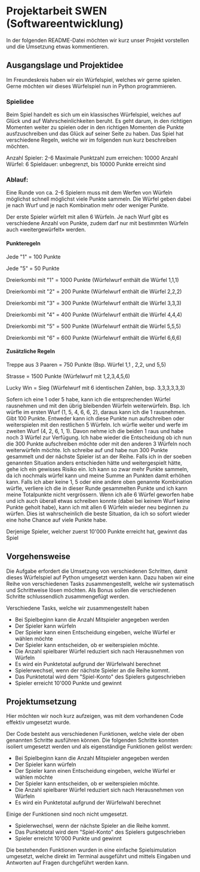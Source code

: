 # Projektarbeit SWEN (Softwareentwicklung)

In der folgenden README-Datei möchten wir kurz unser Projekt vorstellen und die Umsetzung etwas kommentieren.

## Ausgangslage und Projektidee

Im Freundeskreis haben wir ein Würfelspiel, welches wir gerne spielen. Gerne möchten wir dieses Würfelspiel nun in Python programmieren.

### Spielidee 

Beim Spiel handelt es sich um ein klassisches Würfelspiel, welches auf Glück und auf Wahrscheinlichkeiten beruht. Es geht darum, in den richtigen Momenten weiter zu spielen oder in den richtigen Momenten die Punkte ausfzuschreiben und das Glück auf seiner Seite zu haben. Das Spiel hat verschiedene Regeln, welche wir im folgenden nun kurz beschreiben möchten.

Anzahl Spieler: 2-6
Maximale Punktzahl zum erreichen: 10000
Anzahl Würfel: 6
Spieldauer: unbegrenzt, bis 10000 Punkte erreicht sind


### Ablauf:

Eine Runde von ca. 2-6 Spielern muss mit dem Werfen von Würfeln möglichst schnell möglichst viele Punkte sammeln. Die Würfel geben dabei je nach Wurf und je nach Kombination mehr oder weniger Punkte.

Der erste Spieler würfelt mit allen 6 Würfeln. Je nach Wurf gibt es verschiedene Anzahl von Punkte, zudem darf nur mit bestimmten Würfeln auch «weitergewürfelt» werden.

#### Punkteregeln

Jede "1" = 100 Punkte

Jede "5" = 50 Punkte 

Dreierkombi mit "1" = 1000 Punkte   (Würfelwurf enthält die Würfel 1,1,1)

Dreierkombi mit "2" = 200 Punkte    (Würfelwurf enthält die Würfel 2,2,2)

Dreierkombi mit "3" = 300 Punkte    (Würfelwurf enthält die Würfel 3,3,3)

Dreierkombi mit "4" = 400 Punkte    (Würfelwurf enthält die Würfel 4,4,4)

Dreierkombi mit "5" = 500 Punkte    (Würfelwurf enthält die Würfel 5,5,5)

Dreierkombi mit "6" = 600 Punkte    (Würfelwurf enthält die Würfel 6,6,6)


#### Zusätzliche Regeln

Treppe aus 3 Paaren = 750 Punkte    (Bsp. Würfel 1,1 , 2,2, und 5,5)

Strasse             = 1500 Punkte   (Würfelwurf mit 1,2,3,4,5,6)

Lucky Win           = Sieg          (Würfelwurf mit 6 identischen Zahlen, bsp. 3,3,3,3,3,3)


Sofern ich eine 1 oder 5 habe, kann ich die entsprechenden Würfel rausnehmen und mit den übrig bleibenden Würfeln weiterwürfeln. Bsp. Ich würfle im ersten Wurf (1, 5, 4, 6, 6, 2), daraus kann ich die 1 rausnehmen. Gibt 100 Punkte. Entweder kann ich diese Punkte nun aufschreiben oder weiterspielen mit den restlichen 5 Würfeln. Ich würfle weiter und werfe im zweiten Wurf (4, 2, 6, 1, 1). Davon nehme ich die beiden 1 raus und habe noch 3 Würfel zur Verfügung. Ich habe wieder die Entscheidung ob ich nun die 300 Punkte aufschreiben möchte oder mit den anderen 3 Würfeln noch weiterwürfeln möchte. Ich schreibe auf und habe nun 300 Punkte gesammelt und der nächste Spieler ist an der Reihe. Falls ich in der soeben genannten Situation anders entschieden hätte und weitergespielt hätte, gehe ich ein gewisses Risiko ein. Ich kann so zwar mehr Punkte sammeln, da ich nochmals würfel kann und meine Summe an Punkten damit erhöhen kann. Falls ich aber keine 1, 5 oder eine andere oben genannte Kombination würfle, verliere ich die in dieser Runde gesammelten Punkte und ich kann meine Totalpunkte nicht vergrössern. Wenn ich alle 6 Würfel geworfen habe und ich auch überall etwas schreiben konnte (dabei bei keinem Wurf keine Punkte geholt habe), kann ich mit allen 6 Würfeln wieder neu beginnen zu würfen. Dies ist wahrscheinlich die beste Situation, da ich so sofort wieder eine hohe Chance auf viele Punkte habe.

Derjenige Spieler, welcher zuerst 10'000 Punkte erreicht hat, gewinnt das Spiel



## Vorgehensweise

Die Aufgabe erfordert die Umsetzung von verschiedenen Schritten, damit dieses Würfelspiel auf Python umgesetzt werden kann. Dazu haben wir eine Reihe von verschiedenen Tasks zusammengestellt, welche wir systematisch und Schrittweise lösen möchten. Als Bonus sollen die verschiedenen Schritte schlussendlich zusammengefügt werden.

Verschiedene Tasks, welche wir zusammengestellt haben
- Bei Spielbeginn kann die Anzahl Mitspieler angegeben werden
- Der Spieler kann würfeln
- Der Spieler  kann einen Entscheidung eingeben, welche Würfel er wählen möchte
- Der Spieler kann entscheiden, ob er weiterspielen möchte.
- Die Anzahl spielbarer Würfel reduziert sich nach Herausnehmen von Würfeln
- Es wird ein Punktetotal aufgrund der Würfelwahl berechnet
- Spielerwechsel, wenn der nächste Spieler an die Reihe kommt.
- Das Punktetotal wird dem "Spiel-Konto" des Spielers gutgeschrieben
- Spieler erreicht 10'000 Punkte und gewinnt


## Projektumsetzung

Hier möchten wir noch kurz aufzeigen, was mit dem vorhandenen Code effektiv umgesetzt wurde.

Der Code besteht aus verschiedenen Funktionen, welche viele der oben genannten Schritte ausführen können. Die folgenden Schritte konnten isoliert umgesetzt werden und als eigenständige Funktionen gelöst werden:

- Bei Spielbeginn kann die Anzahl Mitspieler angegeben werden
- Der Spieler kann würfeln
- Der Spieler  kann einen Entscheidung eingeben, welche Würfel er wählen möchte
- Der Spieler kann entscheiden, ob er weiterspielen möchte.
- Die Anzahl spielbarer Würfel reduziert sich nach Herausnehmen von Würfeln
- Es wird ein Punktetotal aufgrund der Würfelwahl berechnet

Einige der Funktionen sind noch nicht umgesetzt.

- Spielerwechsel, wenn der nächste Spieler an die Reihe kommt.
- Das Punktetotal wird dem "Spiel-Konto" des Spielers gutgeschrieben
- Spieler erreicht 10'000 Punkte und gewinnt

Die bestehenden Funktionen wurden in eine einfache Spielsimulation umgesetzt, welche direkt im Terminal ausgeführt und mittels Eingaben und Antworten auf Fragen durchgeführt werden kann.
